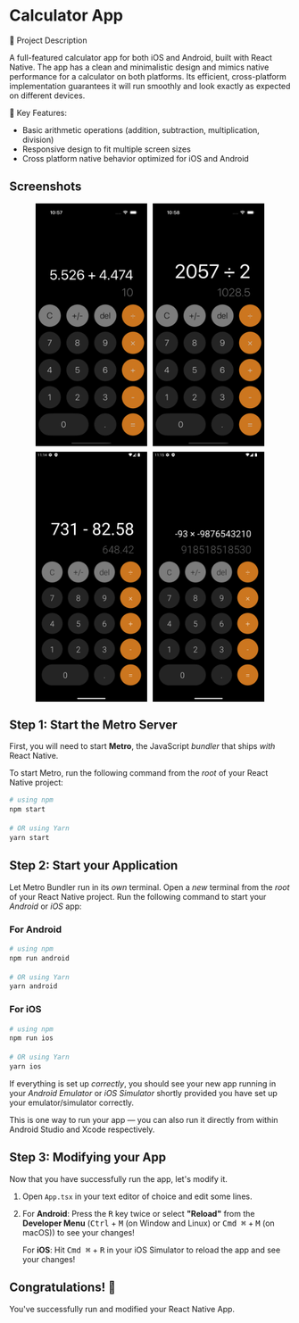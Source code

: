 # Calculator App

📱 Project Description

A full-featured calculator app for both iOS and Android, built with React Native. The app has a clean and minimalistic design and mimics native performance for a calculator on both platforms. Its efficient, cross-platform implementation guarantees it will run smoothly and look exactly as expected on different devices.

🚀 Key Features:

- Basic arithmetic operations (addition, subtraction, multiplication, division)
- Responsive design to fit multiple screen sizes
- Cross platform native behavior optimized for iOS and Android

## Screenshots

<div style="display: flex; flex-direction: column; gap: 10px;">
    <div style="display: flex; justify-content: center; gap: 10px;">
        <img src="src/assets/screenshots/ios-1.png" width="200" alt="iOS 1"/>
        <img src="src/assets/screenshots/ios-2.png" width="200" alt="iOS 2"/>
    </div>
    <div style="display: flex; justify-content: center; gap: 10px;">
        <img src="src/assets/screenshots/android-1.png" width="200" alt="Android 1"/>
        <img src="src/assets/screenshots/android-2.png" width="200" alt="Android 2"/>
    </div>
</div>

## Step 1: Start the Metro Server

First, you will need to start **Metro**, the JavaScript _bundler_ that ships _with_ React Native.

To start Metro, run the following command from the _root_ of your React Native project:

```bash
# using npm
npm start

# OR using Yarn
yarn start
```

## Step 2: Start your Application

Let Metro Bundler run in its _own_ terminal. Open a _new_ terminal from the _root_ of your React Native project. Run the following command to start your _Android_ or _iOS_ app:

### For Android

```bash
# using npm
npm run android

# OR using Yarn
yarn android
```

### For iOS

```bash
# using npm
npm run ios

# OR using Yarn
yarn ios
```

If everything is set up _correctly_, you should see your new app running in your _Android Emulator_ or _iOS Simulator_ shortly provided you have set up your emulator/simulator correctly.

This is one way to run your app — you can also run it directly from within Android Studio and Xcode respectively.

## Step 3: Modifying your App

Now that you have successfully run the app, let's modify it.

1. Open `App.tsx` in your text editor of choice and edit some lines.
2. For **Android**: Press the <kbd>R</kbd> key twice or select **"Reload"** from the **Developer Menu** (<kbd>Ctrl</kbd> + <kbd>M</kbd> (on Window and Linux) or <kbd>Cmd ⌘</kbd> + <kbd>M</kbd> (on macOS)) to see your changes!

   For **iOS**: Hit <kbd>Cmd ⌘</kbd> + <kbd>R</kbd> in your iOS Simulator to reload the app and see your changes!

## Congratulations! 🥳

You've successfully run and modified your React Native App.
